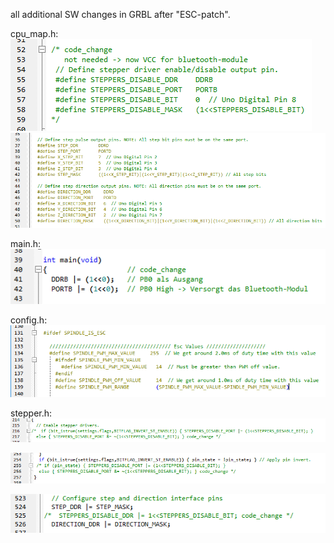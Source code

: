 all additional SW changes in GRBL after "ESC-patch".

cpu_map.h:    
![1](code_change_cpu_map_Stepper_EN.png)      
![1](code_change_cpu_map_Stepper_pins.png)      


main.h:    
![2](code_change_main_PB0.png)    


config.h:    
![3](code_change_spindle_pwm.png)    


stepper.h:    
![4](code_change_stepper_Enable_Pin_a.png)    

![5](code_change_stepper_Enable_Pin_b.png)    

![6](code_change_stepper_Enable_Pin_c.png)    
